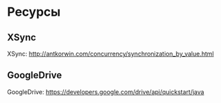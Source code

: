 # Ресурсы
## XSync
XSync: http://antkorwin.com/concurrency/synchronization_by_value.html
## GoogleDrive
GoogleDrive: https://developers.google.com/drive/api/quickstart/java